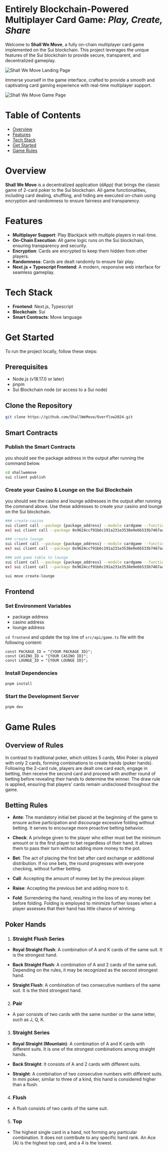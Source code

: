 # Entirely Blockchain-Powered Multiplayer Card Game:  _Play, Create, Share_

Welcome to **Shall We Move**, a fully on-chain multiplayer card game implemented on the Sui blockchain. This project leverages the unique features of the Sui blockchain to provide secure, transparent, and decentralized gameplay.

![Shall We Move Landing Page](images/landing.png)

Immerse yourself in the game interface, crafted to provide a smooth and captivating card gaming experience with real-time multiplayer support.

![Shall We Move Game Page](images/game.png)

# Table of Contents

- [Overview](#overview)
- [Features](#features)
- [Tech Stack](#tech-stack)
- [Get Started](#get-started)
- [Game Rules](#game-rules)

# Overview

**Shall We Move** is a decentralized application (dApp) that brings the classic game of 2-card poker to the Sui blockchain. All game functionalities, including card dealing, shuffling, and hiding are executed on-chain using encryption and randomness to ensure fairness and transparency.

# Features

- **Multiplayer Support**: Play Blackjack with multiple players in real-time.
- **On-Chain Execution**: All game logic runs on the Sui blockchain, ensuring transparency and security.
- **Encryption**: Cards are encrypted to keep them hidden from other players.
- **Randomness**: Cards are dealt randomly to ensure fair play.
- **Next.js + Typescript Frontend**: A modern, responsive web interface for seamless gameplay.

# Tech Stack

- **Frontend**: Next.js, Typescript
- **Blockchain**: Sui
- **Smart Contracts**: Move language

# Get Started

To run the project locally, follow these steps:

## Prerequisites

- Node.js (v18.17.0 or later)
- pnpm
- Sui Blockchain node (or access to a Sui node)

## Clone the Repository

```bash
git clone https://github.com/ShallWeMove/Overflow2024.git
```

## Smart Contracts

### Publish the Smart Contracts

you should see the package address in the output after running the command below.

```bash
cd shallwemove
sui client publish
```

### Create your Casino & Lounge on the Sui Blockchain

you should see the casino and lounge addresses in the output after running the command above. Use these addresses to create your casino and lounge on the Sui blockchain.

```bash
### create-casino
sui client call --package {package_address} --module cardgame --function create_casino --args {n_value_of_public_key} --gas-budget 1000000000
ex) sui client call --package 0x9624ccf91b6c191a231e3538e9e6b533b7467aade40d16c7277119e2ea19240b --module cardgame --function create_casino --args 35263 --gas-budget 1000000000

### create lounge
sui client call --package {package_address} --module cardgame --function create_lounge --args {casino_id} {max_round} --gas-budget 1000000000
ex) sui client call --package 0x9624ccf91b6c191a231e3538e9e6b533b7467aade40d16c7277119e2ea19240b --module cardgame --function create_lounge --args 0xfd404dd0b9af26e67a0b6e7265845fdea494973d2e31a583f41e48ed5f6b4dec 1 --gas-budget 1000000000

### add game table to lounge
sui client call --package {package_address} --module cardgame --function add_game_table --args {casino_id} {lounge_id} {ante_amount} {bet_unit} {game_seats} 0x0000000000000000000000000000000000000000000000000000000000000008 --gas-budget 1000000000
ex) sui client call --package 0x9624ccf91b6c191a231e3538e9e6b533b7467aade40d16c7277119e2ea19240b --module cardgame --function add_game_table --args 0xfd404dd0b9af26e67a0b6e7265845fdea494973d2e31a583f41e48ed5f6b4dec 0x61fb61bb778d7554ff6490975470b6b10b3821ccc82092c430fcf7d939a37881 500 500 5 0x0000000000000000000000000000000000000000000000000000000000000008 --gas-budget 1000000000

sui move create-lounge
```

## Frontend

### Set Environment Variables

- package address
- casino address
- lounge address

`cd frontend` and update the top line of `src/api/game.ts` file with the following content:
```
const PACKAGE_ID = "{YOUR PACKAGE ID}";
const CASINO_ID = "{YOUR CASINO ID}";
const LOUNGE_ID = "{YOUR LOUNGE ID}";
```

### Install Dependencies

```bash
pnpm install
```

### Start the Development Server

```bash
pnpm dev
```

# Game Rules

## Overview of Rules
In contrast to traditional poker, which utilizes 5 cards, Mini Poker is played with only 2 cards, forming combinations to create hands (poker hands). Following the 2-card rule, players are dealt one card each, engage in betting, then receive the second card and proceed with another round of betting before revealing their hands to determine the winner. The draw rule is applied, ensuring that players' cards remain undisclosed throughout the game.

## Betting Rules

- **Ante**: The mandatory initial bet placed at the beginning of the game to ensure active participation and discourage excessive folding without betting. It serves to encourage more proactive betting behavior.

- **Check**: A privilege given to the player who either must bet the minimum amount or is the first player to bet regardless of their hand. It allows them to pass their turn without adding more money to the pot.

- **Bet**: The act of placing the first bet after card exchange or additional distribution. If no one bets, the round progresses with everyone checking, without further betting.

- **Call**: Accepting the amount of money bet by the previous player.

- **Raise**: Accepting the previous bet and adding more to it.

- **Fold**: Surrendering the hand, resulting in the loss of any money bet before folding. Folding is employed to minimize further losses when a player assesses that their hand has little chance of winning.

## Poker Hands

1. ### Straight Flush Series

- **Royal Straight Flush**: A combination of A and K cards of the same suit. It is the strongest hand.

- **Back Straight Flush**: A combination of A and 2 cards of the same suit. Depending on the rules, it may be recognized as the second strongest hand.

- **Straight Flush**: A combination of two consecutive numbers of the same suit. It is the third strongest hand.

2. ### Pair

- A pair consists of two cards with the same number or the same letter, such as J, Q, K.

3. ### Straight Series

- **Royal Straight (Mountain)**: A combination of A and K cards with different suits. It is one of the strongest combinations among straight hands.

- **Back Straight**: It consists of A and 2 cards with different suits.

- **Straight**: A combination of two consecutive numbers with different suits. In mini poker, similar to three of a kind, this hand is considered higher than a flush.

4. ### Flush

- A flush consists of two cards of the same suit.

5. ### Top

- The highest single card in a hand, not forming any particular combination. It does not contribute to any specific hand rank. An Ace (A) is the highest top card, and a 4 is the lowest. 
